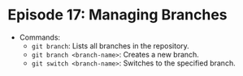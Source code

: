 # Episode 17: Managing Branches

- Commands:
  - `git branch`: Lists all branches in the repository.
  - `git branch <branch-name>`: Creates a new branch.
  - `git switch <branch-name>`: Switches to the specified branch.